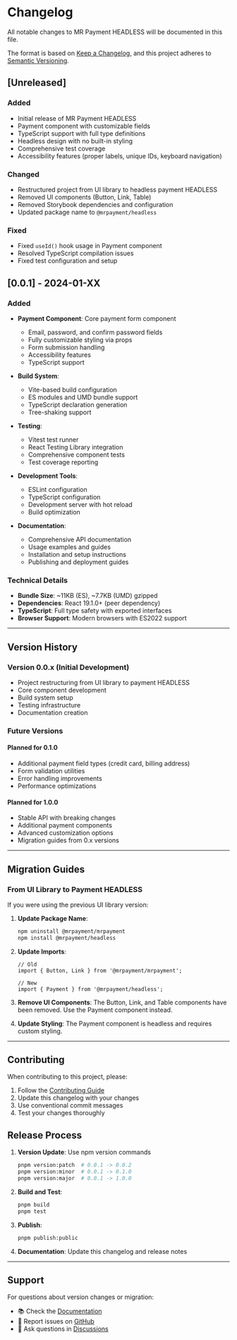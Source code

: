 # Changelog

All notable changes to MR Payment HEADLESS will be documented in this file.

The format is based on [Keep a Changelog](https://keepachangelog.com/en/1.0.0/),
and this project adheres to [Semantic Versioning](https://semver.org/spec/v2.0.0.html).

## [Unreleased]

### Added
- Initial release of MR Payment HEADLESS
- Payment component with customizable fields
- TypeScript support with full type definitions
- Headless design with no built-in styling
- Comprehensive test coverage
- Accessibility features (proper labels, unique IDs, keyboard navigation)

### Changed
- Restructured project from UI library to headless payment HEADLESS
- Removed UI components (Button, Link, Table)
- Removed Storybook dependencies and configuration
- Updated package name to `@mrpayment/headless`

### Fixed
- Fixed `useId()` hook usage in Payment component
- Resolved TypeScript compilation issues
- Fixed test configuration and setup

## [0.0.1] - 2024-01-XX

### Added
- **Payment Component**: Core payment form component
  - Email, password, and confirm password fields
  - Fully customizable styling via props
  - Form submission handling
  - Accessibility features
  - TypeScript support

- **Build System**:
  - Vite-based build configuration
  - ES modules and UMD bundle support
  - TypeScript declaration generation
  - Tree-shaking support

- **Testing**:
  - Vitest test runner
  - React Testing Library integration
  - Comprehensive component tests
  - Test coverage reporting

- **Development Tools**:
  - ESLint configuration
  - TypeScript configuration
  - Development server with hot reload
  - Build optimization

- **Documentation**:
  - Comprehensive API documentation
  - Usage examples and guides
  - Installation and setup instructions
  - Publishing and deployment guides

### Technical Details
- **Bundle Size**: ~11KB (ES), ~7.7KB (UMD) gzipped
- **Dependencies**: React 19.1.0+ (peer dependency)
- **TypeScript**: Full type safety with exported interfaces
- **Browser Support**: Modern browsers with ES2022 support

---

## Version History

### Version 0.0.x (Initial Development)
- Project restructuring from UI library to payment HEADLESS
- Core component development
- Build system setup
- Testing infrastructure
- Documentation creation

### Future Versions

#### Planned for 0.1.0
- Additional payment field types (credit card, billing address)
- Form validation utilities
- Error handling improvements
- Performance optimizations

#### Planned for 1.0.0
- Stable API with breaking changes
- Additional payment components
- Advanced customization options
- Migration guides from 0.x versions

---

## Migration Guides

### From UI Library to Payment HEADLESS

If you were using the previous UI library version:

1. **Update Package Name**:
   ```bash
   npm uninstall @mrpayment/mrpayment
   npm install @mrpayment/headless
   ```

2. **Update Imports**:
   ```tsx
   // Old
   import { Button, Link } from '@mrpayment/mrpayment';
   
   // New
   import { Payment } from '@mrpayment/headless';
   ```

3. **Remove UI Components**: The Button, Link, and Table components have been removed. Use the Payment component instead.

4. **Update Styling**: The Payment component is headless and requires custom styling.

---

## Contributing

When contributing to this project, please:

1. Follow the [Contributing Guide](./contributing.md)
2. Update this changelog with your changes
3. Use conventional commit messages
4. Test your changes thoroughly

## Release Process

1. **Version Update**: Use npm version commands
   ```bash
   pnpm version:patch  # 0.0.1 -> 0.0.2
   pnpm version:minor  # 0.0.1 -> 0.1.0
   pnpm version:major  # 0.0.1 -> 1.0.0
   ```

2. **Build and Test**:
   ```bash
   pnpm build
   pnpm test
   ```

3. **Publish**:
   ```bash
   pnpm publish:public
   ```

4. **Documentation**: Update this changelog and release notes

---

## Support

For questions about version changes or migration:

- 📚 Check the [Documentation](./README.md)
- 🐛 Report issues on [GitHub](https://github.com/your-org/mr-payment-headless/issues)
- 💬 Ask questions in [Discussions](https://github.com/your-org/mr-payment-headless/discussions) 